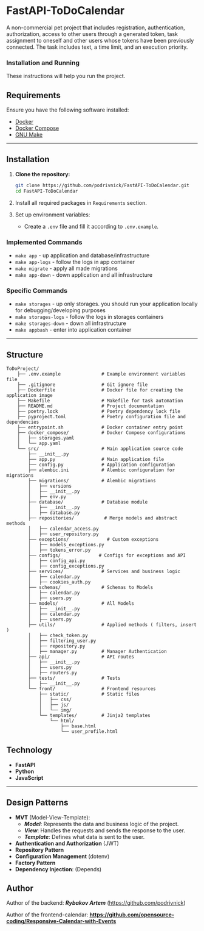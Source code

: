 # FastAPI-ToDoCalendar

A non-commercial pet project that includes registration, authentication, authorization,
access to other users through a generated token,
task assignment to oneself and other users whose tokens have been previously connected.
The task includes text, a time limit, and an execution priority.

### Installation and Running

These instructions will help you run the project.

## Requirements

Ensure you have the following software installed:

- [Docker](https://www.docker.com/get-started)
- [Docker Compose](https://docs.docker.com/compose/install/)
- [GNU Make](https://www.gnu.org/software/make/)

___
## Installation

1. **Clone the repository:**
   ```bash
   git clone https://github.com/podrivnick/FastAPI-ToDoCalendar.git
   cd FastAPI-ToDoCalendar 
   ```

2. Install all required packages in `Requirements` section.
3. Set up environment variables:
   - Create a `.env` file and fill it according to `.env.example`.

### Implemented Commands

* `make app` - up application and database/infrastructure
* `make app-logs` - follow the logs in app container
* `make migrate` - apply all made migrations
* `make app-down` - down application and all infrastructure

### Specific Commands

* `make storages` - up only storages. you should run your application locally for debugging/developing purposes 
* `make storages-logs` - follow the logs in storages containers
* `make storages-down` - down all infrastructure
* `make appbash` - enter into application container

___
## Structure

```plaintext
ToDoProject/
    ├── .env.example               # Example environment variables file
    ├── .gitignore                 # Git ignore file
    ├── Dockerfile                 # Docker file for creating the application image
    ├── Makefile                   # Makefile for task automation
    ├── README.md                  # Project documentation
    ├── poetry.lock                # Poetry dependency lock file
    ├── pyproject.toml             # Poetry configuration file and dependencies
    ├── entrypoint.sh              # Docker container entry point
    ├── docker_compose/            # Docker Compose configurations
    │   ├── storages.yaml
    │   └── app.yaml
    └── src/                       # Main application source code
        ├── __init__.py
        ├── app.py                 # Main application file
        ├── config.py              # Application configuration
        ├── alembic.ini            # Alembic configuration for migrations
        ├── migrations/            # Alembic migrations
        │   ├── versions
        │   ├── __init__.py
        │   ├── env.py
        ├── database/              # Database module
        │   ├── __init__.py
        │   ├── database.py
        ├── repositories/           # Merge models and abstract methods
        │   ├── calendar_access.py
        │   ├── user_repository.py
        ├── exceptions/              # Custom exceptions
        │   ├── models_exceptions.py
        │   ├── tokens_error.py
        ├── configs/              # Configs for exceptions and API
        │   ├── config_api.py
        │   ├── config_exceptions.py
        ├── services/              # Services and business logic
        │   ├── calendar.py
        │   ├── cookies_auth.py
        ├── schemas/               # Schemas to Models
        │   ├── calendar.py
        │   ├── users.py
        ├── models/                # All Models
        │   ├── __init__.py
        │   ├── calendar.py
        │   ├── users.py
        ├── utils/                 # Applied methods ( filters, insert )
        │   ├── check_token.py               
        │   ├── filtering_user.py
        │   ├── repository.py 
        │   ├── manager.py         # Manager Authentication
        ├── api/                   # API routes
        │   ├── __init__.py
        │   ├── users.py
        │   ├── routers.py
        ├── tests/                 # Tests
        │   ├── __init__.py
        └── front/                 # Frontend resources
            ├── static/            # Static files
            │   ├── css/
            │   ├── js/
            │   └── img/
            └── templates/         # Jinja2 templates
                └── html/
                    ├── base.html
                    └── user_profile.html
```

## Technology
+ **FastAPI**
+ **Python**
+ **JavaScript**

___
## Design Patterns
+ **MVT** (Model-View-Template): 
  + ***Model***: Represents the data and business logic of the project.
  + ***View***: Handles the requests and sends the response to the user.
  + ***Template***: Defines what data is sent to the user.
+ **Authentication and Authorization** (JWT)
+ **Repository Pattern**
+ **Configuration Management** (dotenv)
+ **Factory Pattern**
+ **Dependency Injection**: (Depends)

## Author
Author of the backend: ***Rybakov Artem***  (https://github.com/podrivnick)   

Author of the frontend-calendar: **https://github.com/opensource-coding/Responsive-Calendar-with-Events**